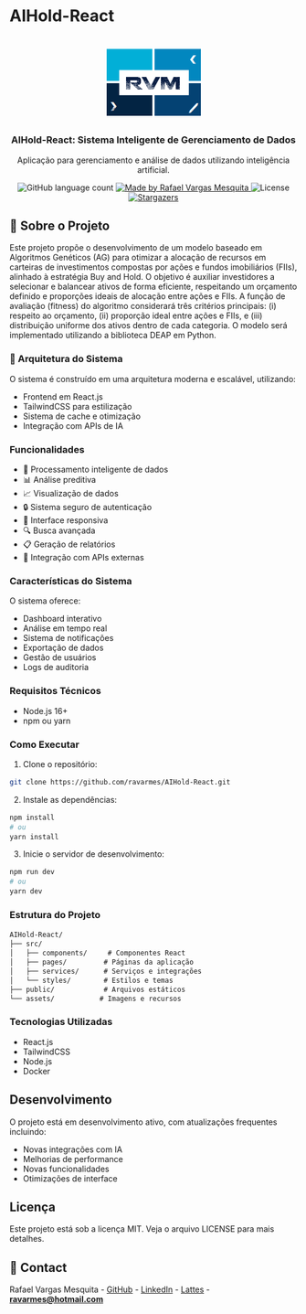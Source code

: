 # AIHold-React

<h1 align="center">
    <img alt="RVM" src="https://github.com/ravarmes/AIHold-React/blob/main/assets/logo.jpg" />
</h1>

<h3 align="center">
  AIHold-React: Sistema Inteligente de Gerenciamento de Dados
</h3>

<p align="center">Aplicação para gerenciamento e análise de dados utilizando inteligência artificial.</p>

<p align="center">
  <img alt="GitHub language count" src="https://img.shields.io/github/languages/count/ravarmes/AIHold-React?color=%2304D361">

  <a href="http://www.linkedin.com/in/rafael-vargas-mesquita">
    <img alt="Made by Rafael Vargas Mesquita" src="https://img.shields.io/badge/made%20by-Rafael%20Vargas%20Mesquita-%2304D361">
  </a>

  <img alt="License" src="https://img.shields.io/badge/license-MIT-%2304D361">

  <a href="https://github.com/ravarmes/AIHold-React/stargazers">
    <img alt="Stargazers" src="https://img.shields.io/github/stars/ravarmes/AIHold-React?style=social">
  </a>
</p>

## :page_with_curl: Sobre o Projeto <a name="-about"/></a>

Este projeto propõe o desenvolvimento de um modelo baseado em Algoritmos Genéticos (AG) para otimizar a alocação de recursos em carteiras de investimentos compostas por ações e fundos imobiliários (FIIs), alinhado à estratégia Buy and Hold. O objetivo é auxiliar investidores a selecionar e balancear ativos de forma eficiente, respeitando um orçamento definido e proporções ideais de alocação entre ações e FIIs. A função de avaliação (fitness) do algoritmo considerará três critérios principais: (i) respeito ao orçamento, (ii) proporção ideal entre ações e FIIs, e (iii) distribuição uniforme dos ativos dentro de cada categoria. O modelo será implementado utilizando a biblioteca DEAP em Python.

### :notebook_with_decorative_cover: Arquitetura do Sistema <a name="-architecture"/></a>

O sistema é construído em uma arquitetura moderna e escalável, utilizando:
- Frontend em React.js
- TailwindCSS para estilização
- Sistema de cache e otimização
- Integração com APIs de IA

### Funcionalidades

- 🤖 Processamento inteligente de dados
- 📊 Análise preditiva
- 📈 Visualização de dados
- 🔒 Sistema seguro de autenticação
- 📱 Interface responsiva
- 🔍 Busca avançada
- 📋 Geração de relatórios
- 🔄 Integração com APIs externas

### Características do Sistema

O sistema oferece:
- Dashboard interativo
- Análise em tempo real
- Sistema de notificações
- Exportação de dados
- Gestão de usuários
- Logs de auditoria

### Requisitos Técnicos

- Node.js 16+
- npm ou yarn

### Como Executar

1. Clone o repositório:
```bash
git clone https://github.com/ravarmes/AIHold-React.git
```

2. Instale as dependências:
```bash
npm install
# ou
yarn install
```

3. Inicie o servidor de desenvolvimento:
```bash
npm run dev
# ou
yarn dev
```

### Estrutura do Projeto

```
AIHold-React/
├── src/
│   ├── components/     # Componentes React
│   ├── pages/         # Páginas da aplicação
│   ├── services/      # Serviços e integrações
│   └── styles/        # Estilos e temas
├── public/            # Arquivos estáticos
└── assets/           # Imagens e recursos
```

### Tecnologias Utilizadas

- React.js
- TailwindCSS
- Node.js
- Docker

## Desenvolvimento

O projeto está em desenvolvimento ativo, com atualizações frequentes incluindo:
- Novas integrações com IA
- Melhorias de performance
- Novas funcionalidades
- Otimizações de interface

## Licença

Este projeto está sob a licença MIT. Veja o arquivo LICENSE para mais detalhes.

## :email: Contact

Rafael Vargas Mesquita - [GitHub](https://github.com/ravarmes) - [LinkedIn](https://www.linkedin.com/in/rafael-vargas-mesquita) - [Lattes](http://lattes.cnpq.br/6616283627544820) - **ravarmes@hotmail.com**